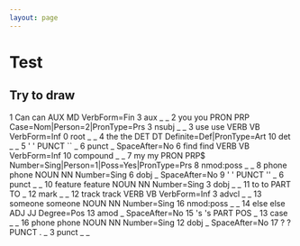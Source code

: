 ```yaml
---
layout: page
---
```



# Test

## Try to draw


<conll>
1	Can	can	AUX	MD	VerbForm=Fin	3	aux	_	_
2	you	you	PRON	PRP	Case=Nom|Person=2|PronType=Prs	3	nsubj	_	_
3	use	use	VERB	VB	VerbForm=Inf	0	root	_	_
4	the	the	DET	DT	Definite=Def|PronType=Art	10	det	_	_
5	'	'	PUNCT	``	_	6	punct	_	SpaceAfter=No
6	find	find	VERB	VB	VerbForm=Inf	10	compound	_	_
7	my	my	PRON	PRP$	Number=Sing|Person=1|Poss=Yes|PronType=Prs	8	nmod:poss	_	_
8	phone	phone	NOUN	NN	Number=Sing	6	dobj	_	SpaceAfter=No
9	'	'	PUNCT	''	_	6	punct	_	_
10	feature	feature	NOUN	NN	Number=Sing	3	dobj	_	_
11	to	to	PART	TO	_	12	mark	_	_
12	track	track	VERB	VB	VerbForm=Inf	3	advcl	_	_
13	someone	someone	NOUN	NN	Number=Sing	16	nmod:poss	_	_
14	else	else	ADJ	JJ	Degree=Pos	13	amod	_	SpaceAfter=No
15	's	's	PART	POS	_	13	case	_	_
16	phone	phone	NOUN	NN	Number=Sing	12	dobj	_	SpaceAfter=No
17	?	?	PUNCT	.	_	3	punct	_	_
</conll>
